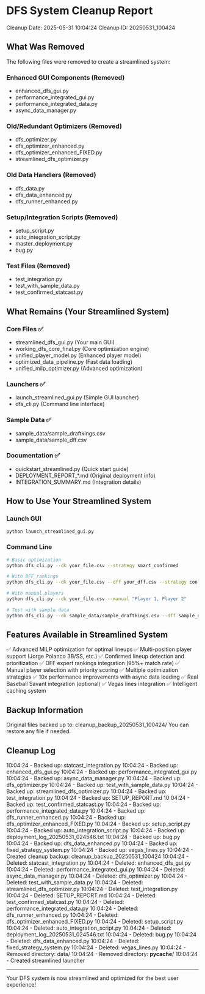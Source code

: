 # DFS System Cleanup Report
Cleanup Date: 2025-05-31 10:04:24
Cleanup ID: 20250531_100424

## What Was Removed
The following files were removed to create a streamlined system:

### Enhanced GUI Components (Removed)
- enhanced_dfs_gui.py
- performance_integrated_gui.py
- performance_integrated_data.py
- async_data_manager.py

### Old/Redundant Optimizers (Removed)
- dfs_optimizer.py
- dfs_optimizer_enhanced.py 
- dfs_optimizer_enhanced_FIXED.py
- streamlined_dfs_optimizer.py

### Old Data Handlers (Removed)
- dfs_data.py
- dfs_data_enhanced.py
- dfs_runner_enhanced.py

### Setup/Integration Scripts (Removed)
- setup_script.py
- auto_integration_script.py
- master_deployment.py
- bug.py

### Test Files (Removed)
- test_integration.py
- test_with_sample_data.py
- test_confirmed_statcast.py

## What Remains (Your Streamlined System)

### Core Files ✅
- streamlined_dfs_gui.py (Your main GUI)
- working_dfs_core_final.py (Core optimization engine)
- unified_player_model.py (Enhanced player model)
- optimized_data_pipeline.py (Fast data loading)
- unified_milp_optimizer.py (Advanced optimization)

### Launchers ✅
- launch_streamlined_gui.py (Simple GUI launcher)
- dfs_cli.py (Command line interface)

### Sample Data ✅
- sample_data/sample_draftkings.csv
- sample_data/sample_dff.csv

### Documentation ✅
- quickstart_streamlined.py (Quick start guide)
- DEPLOYMENT_REPORT_*.md (Original deployment info)
- INTEGRATION_SUMMARY.md (Integration details)

## How to Use Your Streamlined System

### Launch GUI
```bash
python launch_streamlined_gui.py
```

### Command Line
```bash
# Basic optimization
python dfs_cli.py --dk your_file.csv --strategy smart_confirmed

# With DFF rankings  
python dfs_cli.py --dk your_file.csv --dff your_dff.csv --strategy confirmed_only

# With manual players
python dfs_cli.py --dk your_file.csv --manual "Player 1, Player 2"

# Test with sample data
python dfs_cli.py --dk sample_data/sample_draftkings.csv --dff sample_data/sample_dff.csv
```

## Features Available in Streamlined System
✅ Advanced MILP optimization for optimal lineups
✅ Multi-position player support (Jorge Polanco 3B/SS, etc.)
✅ Confirmed lineup detection and prioritization
✅ DFF expert rankings integration (95%+ match rate)
✅ Manual player selection with priority scoring
✅ Multiple optimization strategies
✅ 10x performance improvements with async data loading
✅ Real Baseball Savant integration (optional)
✅ Vegas lines integration
✅ Intelligent caching system

## Backup Information
Original files backed up to: cleanup_backup_20250531_100424/
You can restore any file if needed.

## Cleanup Log
10:04:24 - Backed up: statcast_integration.py
10:04:24 - Backed up: enhanced_dfs_gui.py
10:04:24 - Backed up: performance_integrated_gui.py
10:04:24 - Backed up: async_data_manager.py
10:04:24 - Backed up: dfs_optimizer.py
10:04:24 - Backed up: test_with_sample_data.py
10:04:24 - Backed up: streamlined_dfs_optimizer.py
10:04:24 - Backed up: test_integration.py
10:04:24 - Backed up: SETUP_REPORT.md
10:04:24 - Backed up: test_confirmed_statcast.py
10:04:24 - Backed up: performance_integrated_data.py
10:04:24 - Backed up: dfs_runner_enhanced.py
10:04:24 - Backed up: dfs_optimizer_enhanced_FIXED.py
10:04:24 - Backed up: setup_script.py
10:04:24 - Backed up: auto_integration_script.py
10:04:24 - Backed up: deployment_log_20250531_024546.txt
10:04:24 - Backed up: bug.py
10:04:24 - Backed up: dfs_data_enhanced.py
10:04:24 - Backed up: fixed_strategy_system.py
10:04:24 - Backed up: vegas_lines.py
10:04:24 - Created cleanup backup: cleanup_backup_20250531_100424
10:04:24 - Deleted: statcast_integration.py
10:04:24 - Deleted: enhanced_dfs_gui.py
10:04:24 - Deleted: performance_integrated_gui.py
10:04:24 - Deleted: async_data_manager.py
10:04:24 - Deleted: dfs_optimizer.py
10:04:24 - Deleted: test_with_sample_data.py
10:04:24 - Deleted: streamlined_dfs_optimizer.py
10:04:24 - Deleted: test_integration.py
10:04:24 - Deleted: SETUP_REPORT.md
10:04:24 - Deleted: test_confirmed_statcast.py
10:04:24 - Deleted: performance_integrated_data.py
10:04:24 - Deleted: dfs_runner_enhanced.py
10:04:24 - Deleted: dfs_optimizer_enhanced_FIXED.py
10:04:24 - Deleted: setup_script.py
10:04:24 - Deleted: auto_integration_script.py
10:04:24 - Deleted: deployment_log_20250531_024546.txt
10:04:24 - Deleted: bug.py
10:04:24 - Deleted: dfs_data_enhanced.py
10:04:24 - Deleted: fixed_strategy_system.py
10:04:24 - Deleted: vegas_lines.py
10:04:24 - Removed directory: data/
10:04:24 - Removed directory: __pycache__/
10:04:24 - Created streamlined launcher

---
Your DFS system is now streamlined and optimized for the best user experience!
